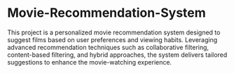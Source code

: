 # Movie-Recommendation-System
This project is a personalized movie recommendation system designed to suggest films based on user preferences and viewing habits. Leveraging advanced recommendation techniques such as collaborative filtering, content-based filtering, and hybrid approaches, the system delivers tailored suggestions to enhance the movie-watching experience.
